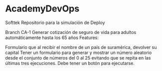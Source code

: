 # AcademyDevOps
Softtek
Repositorio para la simulación de Deploy

Branch CA-1 Generar cotización de seguro de vida para adultos automáticamente hasta los 65 años Features:

Formulario que al recibir el nombre de un país de suramérica, devolver su capital
Tener un formulario para generar y mostrar un número aleatorio desde el conjunto de números del 0 al 25 evitando que se repita en las últimas tres ejecuciones. Debe tener un botón para ejecutarse.
